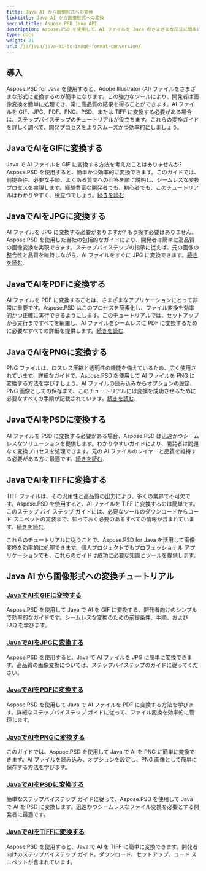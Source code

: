 ```yaml
---
title: Java AI から画像形式への変換
linktitle: Java AI から画像形式への変換
second_title: Aspose.PSD Java API
description: Aspose.PSD を使用して、AI ファイルを Java のさまざまな形式に簡単に変換できます。シームレスで高品質な画像変換については、当社の包括的なガイドに従ってください。
type: docs
weight: 21
url: /ja/java/java-ai-to-image-format-conversion/
---
```


## 導入

Aspose.PSD for Java を使用すると、Adobe Illustrator (AI) ファイルをさまざまな形式に変換するのが簡単になります。この強力なツールにより、開発者は画像変換を簡単に処理でき、常に高品質の結果を得ることができます。AI ファイルを GIF、JPG、PDF、PNG、PSD、または TIFF に変換する必要がある場合は、ステップバイステップのチュートリアルが役立ちます。これらの変換ガイドを詳しく調べて、開発プロセスをよりスムーズかつ効率的にしましょう。

## JavaでAIをGIFに変換する
Java で AI ファイルを GIF に変換する方法を考えたことはありませんか? Aspose.PSD を使用すると、簡単かつ効率的に変換できます。このガイドでは、前提条件、必要な手順、よくある質問への回答を順に説明し、シームレスな変換プロセスを実現します。経験豊富な開発者でも、初心者でも、このチュートリアルはわかりやすく、役立つでしょう。[続きを読む](./convert-ai-to-gif/).

## JavaでAIをJPGに変換する
AI ファイルを JPG に変換する必要がありますか? もう探す必要はありません。Aspose.PSD を使用した当社の包括的なガイドにより、開発者は簡単に高品質の画像変換を実現できます。ステップバイステップの指示に従えば、元の画像の整合性と品質を維持しながら、AI ファイルをすぐに JPG に変換できます。[続きを読む](./convert-ai-to-jpg/).

## JavaでAIをPDFに変換する
AI ファイルを PDF に変換することは、さまざまなアプリケーションにとって非常に重要です。Aspose.PSD はこのプロセスを簡素化し、ファイル変換を効率的かつ正確に実行できるようにします。このチュートリアルでは、セットアップから実行まですべてを網羅し、AI ファイルをシームレスに PDF に変換するために必要なすべての詳細を提供します。[続きを読む](./convert-ai-to-pdf/).

## JavaでAIをPNGに変換する
PNG ファイルは、ロスレス圧縮と透明性の機能を備えているため、広く使用されています。詳細なガイドで、Aspose.PSD を使用して AI ファイルを PNG に変換する方法を学びましょう。AI ファイルの読み込みからオプションの設定、PNG 画像としての保存まで、このチュートリアルには変換を成功させるために必要なすべての手順が記載されています。[続きを読む](./convert-ai-to-png/).

## JavaでAIをPSDに変換する
AI ファイルを PSD に変換する必要がある場合、Aspose.PSD は迅速かつシームレスなソリューションを提供します。わかりやすいガイドにより、開発者は問題なく変換プロセスを処理できます。元の AI ファイルのレイヤーと品質を維持する必要がある方に最適です。[続きを読む](./convert-ai-to-psd/).

## JavaでAIをTIFFに変換する
TIFF ファイルは、その汎用性と高品質の出力により、多くの業界で不可欠です。Aspose.PSD を使用すると、AI ファイルを TIFF に変換するのは簡単です。このステップ バイ ステップ ガイドには、必要なツールのダウンロードからコード スニペットの実装まで、知っておく必要のあるすべての情報が含まれています。[続きを読む](./convert-ai-to-tiff/).

これらのチュートリアルに従うことで、Aspose.PSD for Java を活用して画像変換を効率的に処理できます。個人プロジェクトでもプロフェッショナル アプリケーションでも、これらのガイドは成功に必要な知識とツールを提供します。

## Java AI から画像形式への変換チュートリアル
### [JavaでAIをGIFに変換する](./convert-ai-to-gif/)
Aspose.PSD を使用して Java で AI を GIF に変換する、開発者向けのシンプルで効率的なガイドです。シームレスな変換のための前提条件、手順、および FAQ を学びます。
### [JavaでAIをJPGに変換する](./convert-ai-to-jpg/)
Aspose.PSD を使用すると、Java で AI ファイルを JPG に簡単に変換できます。高品質の画像変換については、ステップバイステップのガイドに従ってください。
### [JavaでAIをPDFに変換する](./convert-ai-to-pdf/)
Aspose.PSD を使用して Java で AI ファイルを PDF に変換する方法を学びます。詳細なステップバイステップ ガイドに従って、ファイル変換を効率的に管理します。
### [JavaでAIをPNGに変換する](./convert-ai-to-png/)
このガイドでは、Aspose.PSD を使用して Java で AI を PNG に簡単に変換できます。AI ファイルを読み込み、オプションを設定し、PNG 画像として簡単に保存する方法を学びます。
### [JavaでAIをPSDに変換する](./convert-ai-to-psd/)
簡単なステップバイステップ ガイドに従って、Aspose.PSD を使用して Java で AI を PSD に変換します。迅速かつシームレスなファイル変換を必要とする開発者に最適です。
### [JavaでAIをTIFFに変換する](./convert-ai-to-tiff/)
Aspose.PSD を使用すると、Java で AI を TIFF に簡単に変換できます。開発者向けのステップバイステップ ガイド。ダウンロード、セットアップ、コード スニペットが含まれています。